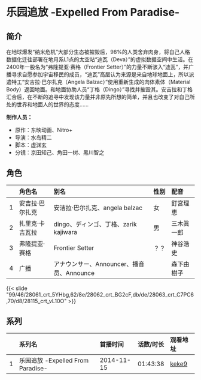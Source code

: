 # 乐园追放 -Expelled From Paradise-


## 简介

在地球爆发“纳米危机”大部分生态被摧毁后，98%的人类舍弃肉身，将自己人格数据化迁往部署在地月系L1点的太空站“迪瓦（Deva）”的虚拟数据空间中生活。在2400年一股名为“弗隆提亚·赛格（Frontier Setter）”的力量不断骇入“迪瓦”，并广播寻求自愿参加宇宙移民的成员，“迪瓦”高层认为来源是来自地球地面上，所以派遣特工“安吉拉·巴尔扎克（Angela Balzac）”使用重新生成的肉体素体（Material Body）返回地面。和地面协助人员“丁格（Dingo）”寻找并摧毁其。安吉拉和丁格汇合后，在不断的追寻中发现该力量并非原先所想的简单，并且也改变了对自己所处的世界和地面人的世界的态度……

**制作人员：**
- 原作：东映动画、Nitro+
- 导演：水岛精二
- 脚本：虚渊玄
- 分镜：京田知己、角田一树、黑川智之

## 角色

|     |   角色名   |   别名  | 性别 |  配音  |
|:--- |:------  |:----      |:---  |:--   |
| 1 | 安吉拉·巴尔扎克 | 安洁拉·巴尔扎克、angela balzac | 女 | 釘宮理恵 |
| 2 | 扎里克·卡吉瓦拉 | dingo、ディンゴ、丁格、zarik kajiwara | 男 | 三木眞一郎 |
| 3 | 弗隆提亚·赛格 | Frontier Setter | ？？ | 神谷浩史 |
| 4 | 广播 | アナウンサー、Announcer、播音员、Announce |  | 森下由樹子 |

{{< slide "99/46/28061_crt_5YHbg,62/8e/28062_crt_BG2cF,db/de/28063_crt_C7PC6,70/d8/28115_crt_vL10O" >}}

## 系列

|     | 系列名                           | 首播时间       | 话数/时长    | 观看地址                                                     |
| :-- | :---------------------------- | :--------- | :------- | :------------------------------------------------------- |
| 1   | 乐园追放 -Expelled From Paradise- | 2014-11-15 | 01:43:38 | [keke9](https://www.keke9.app/play/179740-4-261675.html) |



